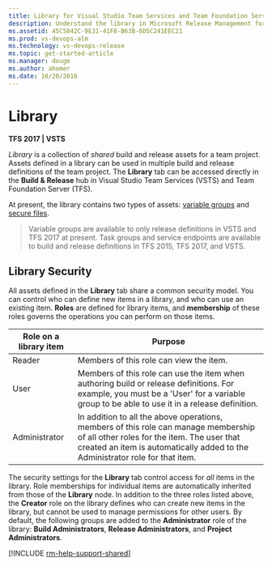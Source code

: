 ```yaml
---
title: Library for Visual Studio Team Services and Team Foundation Server
description: Understand the library in Microsoft Release Management for Visual Studio Team Services (VSTS) and Team Foundation Server (TFS)
ms.assetid: 45C5042C-9E31-41F8-B63B-6D5C241EEC21
ms.prod: vs-devops-alm
ms.technology: vs-devops-release
ms.topic: get-started-article
ms.manager: douge
ms.author: ahomer
ms.date: 10/20/2016
---
```


# Library

**TFS 2017 | VSTS**

*Library* is a collection of _shared_ build and release assets for a team project.
Assets defined in a library can be used in multiple build and release definitions of the team project.
The **Library** tab can be accessed directly in the **Build &amp; Release** hub in Visual Studio Team Services (VSTS) and Team Foundation Server (TFS).

At present, the library contains two types of assets: [variable groups](variable-groups.md) and [secure files](secure-files.md).

> Variable groups are available to only release definitions in VSTS and TFS 2017 at present.
Task groups and service endpoints are available to build and release definitions in TFS 2015, TFS 2017, and VSTS.

<h2 id="security">Library Security</h2>

All assets defined in the **Library** tab share a common security model. You can control who can define new items in a library,
and who can use an existing item. **Roles** are defined for library items, and **membership** of these roles governs the
operations you can perform on those items.

| Role on a library item | Purpose |
|-------------------------|---------|
| Reader | Members of this role can view the item. |
| User | Members of this role can use the item when authoring build or release definitions. For example, you must be a 'User' for a variable group to be able to use it in a release definition.  |
| Administrator | In addition to all the above operations, members of this role can manage membership of all other roles for the item. The user that created an item is automatically added to the Administrator role for that item.

The security settings for the **Library** tab control access for _all_ items in the library. Role memberships for individual items are automatically inherited from those of the **Library** node.
In addition to the three roles listed above, the **Creator** role on the library defines who can create new items in the library, but cannot be used to manage permissions for other users.
By default, the following groups are added to the **Administrator** role of the library: **Build Administrators**, **Release Administrators**, and **Project Administrators**.

[!INCLUDE [rm-help-support-shared](../../_shared/rm-help-support-shared.md)]
